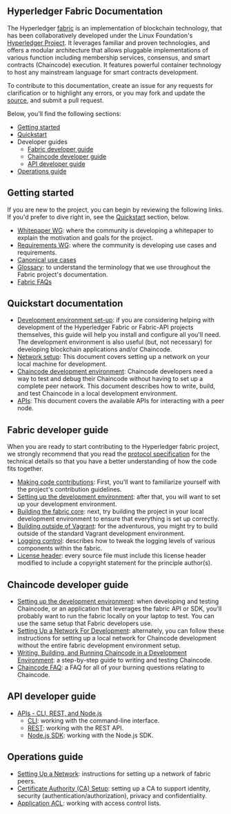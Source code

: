 ## Hyperledger Fabric Documentation
The Hyperledger [fabric](https://github.com/hyperledger/fabric) is an implementation of blockchain technology, that has been collaboratively developed under the Linux Foundation's [Hyperledger Project](http://hyperledger.org). It leverages familiar and proven technologies, and offers a modular architecture that allows pluggable implementations of various function including membership services, consensus, and smart contracts (Chaincode) execution. It features powerful container technology to host any mainstream language for smart contracts development.

To contribute to this documentation, create an issue for any requests for clarification or to highlight any errors, or you may fork and update the [source](https://github.com/hyperledger/fabric), and submit a pull request.

Below, you'll find the following sections:

- [Getting started](#getting-started)
- [Quickstart](#quickstart-documentation)
- Developer guides
  - [Fabric developer guide](#fabric-developer-guide)
  - [Chaincode developer guide](#chaincode-developer-guide)
  - [API developer guide](#api-developer-guide)
- [Operations guide](#operations-guide)

## Getting started

If you are new to the project, you can begin by reviewing the following links. If you'd prefer to dive right in, see the [Quickstart](#quickstart-documentation) section, below.

- [Whitepaper WG](https://github.com/hyperledger/hyperledger/wiki/Whitepaper-WG): where the community is developing a whitepaper to explain the motivation and goals for the project.
- [Requirements WG](https://github.com/hyperledger/hyperledger/wiki/Requirements-WG): where the community is developing use cases and requirements.
- [Canonical use cases](biz/usecases.md)
- [Glossary](glossary.md): to understand the terminology that we use throughout the Fabric project's documentation.
- [Fabric FAQs](https://github.com/hyperledger/fabric/tree/master/docs/FAQ)

## Quickstart documentation

- [Development environment set-up](dev-setup/devenv.md): if you are considering helping with development of the Hyperledger Fabric or Fabric-API projects themselves, this guide will help you install and configure all you'll need. The development environment is also useful (but, not necessary) for developing blockchain applications and/or Chaincode.
- [Network setup](Setup/Network-setup.md): This document covers setting up a network on your local machine for development.
- [Chaincode development environment](Setup/Chaincode-setup.md): Chaincode developers need a way to test and debug their Chaincode without having to set up a complete peer network. This document describes how to write, build, and test Chaincode in a local development environment.
- [APIs](API/CoreAPI.md): This document covers the available APIs for interacting with a peer node.

## Fabric developer guide

When you are ready to start contributing to the Hyperledger fabric project, we strongly recommend that you read the [protocol specification](protocol-spec.md) for the technical details so that you have a better understanding of how the code fits together.

- [Making code contributions](https://github.com/hyperledger/fabric/blob/master/CONTRIBUTING.md): First, you'll want to familiarize yourself with the project's contribution guidelines.
- [Setting up the development environment](dev-setup/devenv.md): after that, you will want to set up your development environment.
- [Building the fabric core](dev-setup/build.md): next, try building the project in your local development environment to ensure that everything is set up correctly.
- [Building outside of Vagrant](dev-setup/build.md#building-outside-of-vagrant): for the adventurous, you might try to build outside of the standard Vagrant development environment.
- [Logging control](Setup/logging-control.md): describes how to tweak the logging levels of various components within the fabric.
- [License header](dev-setup/headers.txt): every source file must include this license header modified to include a copyright statement for the principle author(s).

## Chaincode developer guide

- [Setting up the development environment](dev-setup/devenv.md): when developing and testing Chaincode, or an application that leverages the fabric API or SDK, you'll probably want to run the fabric locally on your laptop to test. You can use the same setup that Fabric developers use.
- [Setting Up a Network For Development](Setup/Network-setup.md): alternately, you can follow these instructions for setting up a local network for Chaincode development without the entire fabric development environment setup.
- [Writing, Building, and Running Chaincode in a Development Environment](Setup/Chaincode-setup.md): a step-by-step guide to writing and testing Chaincode.
- [Chaincode FAQ](FAQ/chaincode_FAQ.md): a FAQ for all of your burning questions relating to Chaincode.

## API developer guide

- [APIs - CLI, REST, and Node.js](API/CoreAPI.md)
     - [CLI](API/CoreAPI.md#cli): working with the command-line interface.
     - [REST](API/CoreAPI.md#rest-api): working with the REST API.
     - [Node.js SDK](../sdk/node/README.md): working with the Node.js SDK.

## Operations guide

- [Setting Up a Network](Setup/Network-setup.md): instructions for setting up a network of fabric peers.
- [Certificate Authority (CA) Setup](Setup/ca-setup.md): setting up a CA to support identity, security (authentication/authorization), privacy and confidentiality.
- [Application ACL](tech/application-ACL.md): working with access control lists.
